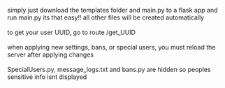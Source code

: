 simply just download the templates folder and main.py to a flask app and run main.py its that easy!! all other files will be created automatically<br><br>
to get your user UUID, go to route /get_UUID<br><br>
when applying new settings, bans, or special users, you must reload the server after applying changes<br><br>
SpecialUsers.py, message_logs.txt and bans.py are hidden so peoples sensitive info isnt displayed